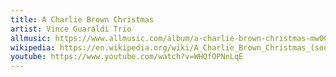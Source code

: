 ```yaml
---
title: A Charlie Brown Christmas
artist: Vince Guaraldi Trio
allmusic: https://www.allmusic.com/album/a-charlie-brown-christmas-mw0000649547
wikipedia: https://en.wikipedia.org/wiki/A_Charlie_Brown_Christmas_(soundtrack)
youtube: https://www.youtube.com/watch?v=WHQfOPNnLqE
---
```

